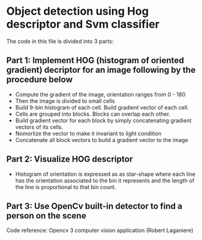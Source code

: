 # Object detection using Hog descriptor and Svm classifier
The code in this file is divided into 3 parts:
## Part 1: Implement HOG (histogram of oriented gradient)  decriptor for an image following by the procedure below
- Compute the gradient of the image, orientation ranges from 0 - 180
- Then the image is divided to small cells
- Build 9-bin histogram of each cell. Build gradient vector of each cell.
- Cells are grouped into blocks. Blocks can overlap each other.
- Build gradient vector for each block by simply concatenating gradient vectors of its cells.
- Nomorlize the vector to make it invariant to light condition
- Concatenate all block vectors to build a gradient vector to the image
## Part 2: Visualize HOG descriptor
- Histogram of orientation is expressed as as star-shape where each line has the orientation associated to the bin it
represents and the length of the line is proportional to that bin count.

## Part 3: Use OpenCv built-in detector to find a person on the scene

Code reference: Opencv 3 computer vision application (Robert Laganiere)


